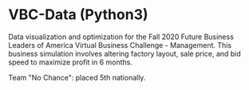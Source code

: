 # VBC-Data (Python3)

Data visualization and optimization for the Fall 2020 Future Business Leaders of America Virtual Business Challenge - Management.
This business simulation involves altering factory layout, sale price, and bid speed to maximize profit in 6 months. 



Team "No Chance": placed 5th nationally.
